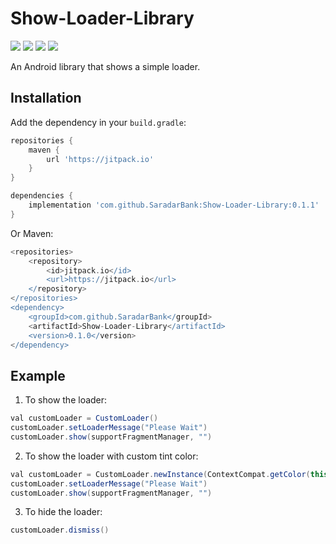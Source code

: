 # Show-Loader-Library
[![](https://img.shields.io/badge/API-21%2B-brightgreen.svg?style=flat)](https://android-arsenal.com/api?level=21#l21)	[![](https://img.shields.io/badge/Platform-Android-brightgreen.svg?style=flat)](https://developer.android.com/about)	[![](https://img.shields.io/badge/Language-Kotlin-brightgreen.svg?style=flat)](https://kotlinlang.org/)	[![](https://img.shields.io/badge/Version-0.1.1-brightgreen.svg?style=flat)](https://git-scm.com/book/en/v1/Getting-Started-About-Version-Control)

An Android library that shows a simple loader.

## Installation

Add the dependency in your `build.gradle`:
```groovy
repositories {
	maven {
		url 'https://jitpack.io' 
	}
}

dependencies {
	implementation 'com.github.SaradarBank:Show-Loader-Library:0.1.1'
}
```
Or Maven:
```groovy
<repositories>
	<repository>
		<id>jitpack.io</id>
		<url>https://jitpack.io</url>
	</repository>
</repositories>
<dependency>
	<groupId>com.github.SaradarBank</groupId>
	<artifactId>Show-Loader-Library</artifactId>
	<version>0.1.0</version>
</dependency>
```

## Example

1) To show the loader:
```java
val customLoader = CustomLoader()
customLoader.setLoaderMessage("Please Wait")
customLoader.show(supportFragmentManager, "")
```

2) To show the loader with custom tint color:
```java
val customLoader = CustomLoader.newInstance(ContextCompat.getColor(this, R.color.lightestGray))
customLoader.setLoaderMessage("Please Wait")
customLoader.show(supportFragmentManager, "")
```

3) To hide the loader:

```java
customLoader.dismiss()
```
